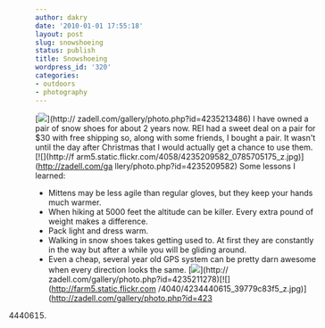 ```yaml
---
author: dakry
date: '2010-01-01 17:55:18'
layout: post
slug: snowshoeing
status: publish
title: Snowshoeing
wordpress_id: '320'
categories:
- outdoors
- photography
---
```


[![](http://farm5.static.flickr.com/4022/4235213486_daf2260c58_z.jpg)](http://
zadell.com/gallery/photo.php?id=4235213486) I have owned a pair of snow shoes
for about 2 years now. REI had a sweet deal on a pair for $30 with free
shipping so, along with some friends, I bought a pair. It wasn't until the day
after Christmas that I would actually get a chance to use them.  [![](http://f
arm5.static.flickr.com/4058/4235209582_0785705175_z.jpg)](http://zadell.com/ga
llery/photo.php?id=4235209582) Some lessons I learned:

  * Mittens may be less agile than regular gloves, but they keep your hands much warmer.
  * When hiking at 5000 feet the altitude can be killer. Every extra pound of weight makes a difference.
  * Pack light and dress warm.
  * Walking in snow shoes takes getting used to. At first they are constantly in the way but after a while you will be gliding around.
  * Even a cheap, several year old GPS system can be pretty darn awesome when every direction looks the same.
[![](http://farm5.static.flickr.com/4068/4235211278_747d12dd7b_z.jpg)](http://
zadell.com/gallery/photo.php?id=4235211278)[![](http://farm5.static.flickr.com
/4040/4234440615_39779c83f5_z.jpg)](http://zadell.com/gallery/photo.php?id=423
4440615)

